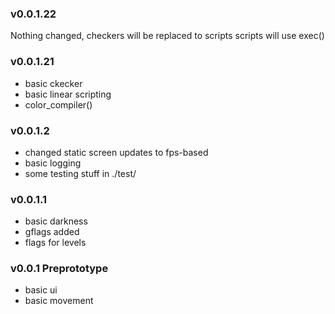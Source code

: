 ### v0.0.1.22
Nothing changed, checkers will be replaced to scripts
scripts will use exec()

### v0.0.1.21
- basic ckecker
- basic linear scripting
- color_compiler()

### v0.0.1.2
- changed static screen updates to fps-based
- basic logging
- some testing stuff in ./test/

### v0.0.1.1 
- basic darkness
- gflags added
- flags for levels

### v0.0.1 Preprototype
- basic ui
- basic movement
